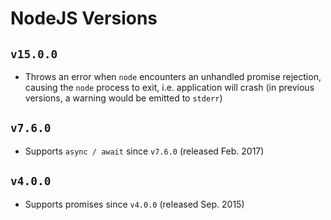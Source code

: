 # NodeJS Versions

## `v15.0.0`

* Throws an error when `node` encounters an unhandled promise rejection, causing the `node` process to exit, i.e. application will crash (in previous versions, a warning would be emitted to `stderr`)

## `v7.6.0`

* Supports `async / await` since `v7.6.0` (released Feb. 2017)

## `v4.0.0`

* Supports promises since `v4.0.0` (released Sep. 2015)

